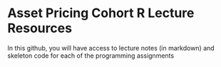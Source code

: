 # Asset Pricing Cohort R Lecture Resources
In this github, you will have access to lecture notes (in markdown) and skeleton code for each of the programming assignments
